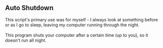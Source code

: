## Auto Shutdown <br>
This script's primary use was for myself - I always look at something before or as I go to sleep, leaving my computer running through the night.
<br> 
<br>This program shuts your computer after a certain time (up to you), so it doesn't run all night. 
